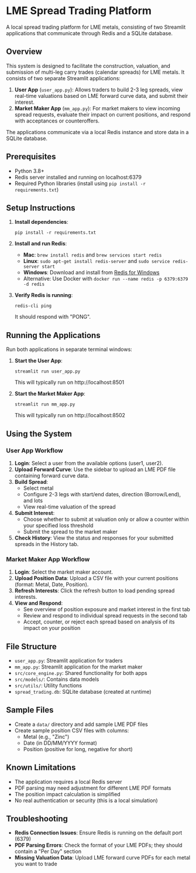 # LME Spread Trading Platform

A local spread trading platform for LME metals, consisting of two Streamlit applications that communicate through Redis and a SQLite database.

## Overview

This system is designed to facilitate the construction, valuation, and submission of multi-leg carry trades (calendar spreads) for LME metals. It consists of two separate Streamlit applications:

1. **User App** (`user_app.py`): Allows traders to build 2-3 leg spreads, view real-time valuations based on LME forward curve data, and submit their interest.
2. **Market Maker App** (`mm_app.py`): For market makers to view incoming spread requests, evaluate their impact on current positions, and respond with acceptances or counteroffers.

The applications communicate via a local Redis instance and store data in a SQLite database.

## Prerequisites

- Python 3.8+
- Redis server installed and running on localhost:6379
- Required Python libraries (install using `pip install -r requirements.txt`)

## Setup Instructions

1. **Install dependencies**:
   ```
   pip install -r requirements.txt
   ```

2. **Install and run Redis**:
   - **Mac**: `brew install redis` and `brew services start redis`
   - **Linux**: `sudo apt-get install redis-server` and `sudo service redis-server start`
   - **Windows**: Download and install from [Redis for Windows](https://github.com/tporadowski/redis/releases)
   - Alternative: Use Docker with `docker run --name redis -p 6379:6379 -d redis`
   
3. **Verify Redis is running**:
   ```
   redis-cli ping
   ```
   It should respond with "PONG".

## Running the Applications

Run both applications in separate terminal windows:

1. **Start the User App**:
   ```
   streamlit run user_app.py
   ```
   This will typically run on http://localhost:8501

2. **Start the Market Maker App**:
   ```
   streamlit run mm_app.py
   ```
   This will typically run on http://localhost:8502

## Using the System

### User App Workflow

1. **Login**: Select a user from the available options (user1, user2).
2. **Upload Forward Curve**: Use the sidebar to upload an LME PDF file containing forward curve data.
3. **Build Spread**:
   - Select metal
   - Configure 2-3 legs with start/end dates, direction (Borrow/Lend), and lots
   - View real-time valuation of the spread
4. **Submit Interest**:
   - Choose whether to submit at valuation only or allow a counter within your specified loss threshold
   - Submit the spread to the market maker
5. **Check History**: View the status and responses for your submitted spreads in the History tab.

### Market Maker App Workflow

1. **Login**: Select the market maker account.
2. **Upload Position Data**: Upload a CSV file with your current positions (format: Metal, Date, Position).
3. **Refresh Interests**: Click the refresh button to load pending spread interests.
4. **View and Respond**:
   - See overview of position exposure and market interest in the first tab
   - Review and respond to individual spread requests in the second tab
   - Accept, counter, or reject each spread based on analysis of its impact on your position

## File Structure

- `user_app.py`: Streamlit application for traders
- `mm_app.py`: Streamlit application for the market maker
- `src/core_engine.py`: Shared functionality for both apps
- `src/models/`: Contains data models
- `src/utils/`: Utility functions
- `spread_trading.db`: SQLite database (created at runtime)

## Sample Files

- Create a `data/` directory and add sample LME PDF files
- Create sample position CSV files with columns:
  - Metal (e.g., "Zinc")
  - Date (in DD/MM/YYYY format)
  - Position (positive for long, negative for short)

## Known Limitations

- The application requires a local Redis server
- PDF parsing may need adjustment for different LME PDF formats
- The position impact calculation is simplified
- No real authentication or security (this is a local simulation)

## Troubleshooting

- **Redis Connection Issues**: Ensure Redis is running on the default port (6379)
- **PDF Parsing Errors**: Check the format of your LME PDFs; they should contain a "Per Day" section
- **Missing Valuation Data**: Upload LME forward curve PDFs for each metal you want to trade 